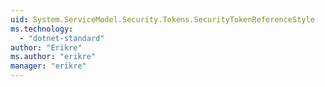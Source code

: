 ```yaml
---
uid: System.ServiceModel.Security.Tokens.SecurityTokenReferenceStyle
ms.technology: 
  - "dotnet-standard"
author: "Erikre"
ms.author: "erikre"
manager: "erikre"
---
```

